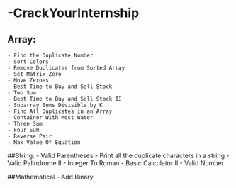 # -CrackYourInternship

## Array:
    - Find the Duplicate Number
    - Sort Colors
    - Remove Duplicates from Sorted Array
    - Set Matrix Zero
    - Move Zeroes
    - Best Time to Buy and Sell Stock
    - Two Sum
    - Best Time to Buy and Sell Stock II
    - Subarray Sums Divisible by K
    - Find All Duplicates in an Array
    - Container With Most Water
    - Three Sum
    - Four Sum
    - Reverse Pair
    - Max Value Of Equation

##String:
    - Valid Parentheses
    - Print all the duplicate characters in a string
    - Valid Palindrome II
    - Integer To Roman
    - Basic Calculator II
    - Valid Number

##Mathematical
     - Add Binary
